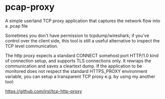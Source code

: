 # pcap-proxy
A simple userland TCP proxy application that captures the network flow into a .pcap file

Sometimes you don't have permission to tcpdump/wireshark; if you've control over the client side, this tool is still a useful alternative to inspect the TCP level communication.

The http proxy expects a standard CONNECT somehost:port HTTP/1.0 kind of connection setup, and supports TLS connections only. It rewraps the communication and saves a cleartext dump.
If the application to be monitored does not respect the standard HTTPS_PROXY environment variable, you can setup a transparent TCP proxy e.g. by using my another tool:

https://github.com/irsl/tcp-http-proxy
